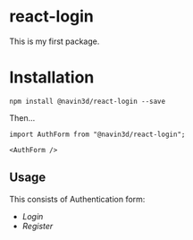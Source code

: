 # react-login

This is my first package.

# Installation

`npm install @navin3d/react-login --save`

Then...

```
import AuthForm from "@navin3d/react-login";

<AuthForm />
```

## Usage

This consists of Authentication form:

- _Login_
- _Register_

